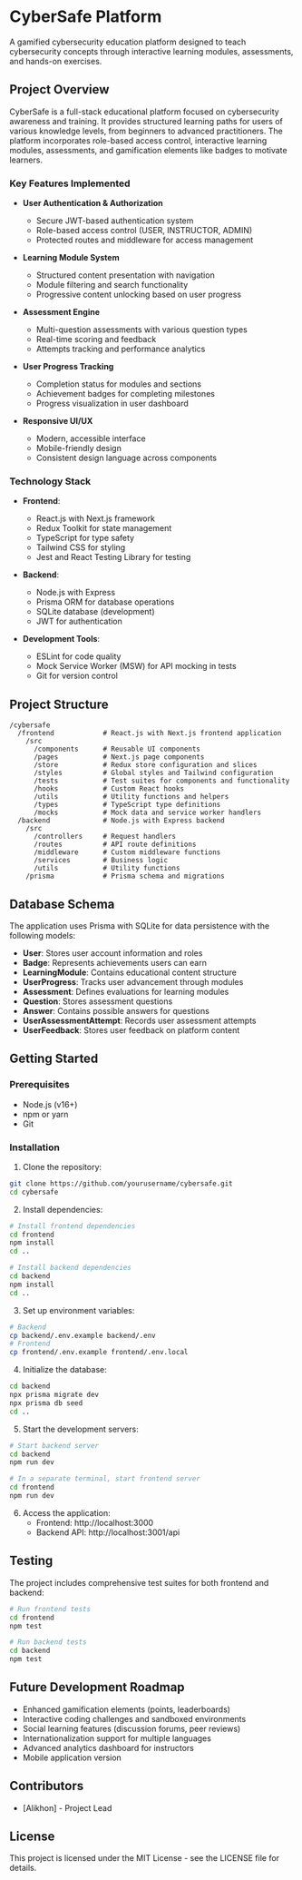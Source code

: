# CyberSafe Platform

A gamified cybersecurity education platform designed to teach cybersecurity concepts through interactive learning modules, assessments, and hands-on exercises.

## Project Overview

CyberSafe is a full-stack educational platform focused on cybersecurity awareness and training. It provides structured learning paths for users of various knowledge levels, from beginners to advanced practitioners. The platform incorporates role-based access control, interactive learning modules, assessments, and gamification elements like badges to motivate learners.

### Key Features Implemented

- **User Authentication & Authorization**
  - Secure JWT-based authentication system
  - Role-based access control (USER, INSTRUCTOR, ADMIN)
  - Protected routes and middleware for access management

- **Learning Module System**
  - Structured content presentation with navigation
  - Module filtering and search functionality
  - Progressive content unlocking based on user progress

- **Assessment Engine**
  - Multi-question assessments with various question types
  - Real-time scoring and feedback
  - Attempts tracking and performance analytics

- **User Progress Tracking**
  - Completion status for modules and sections
  - Achievement badges for completing milestones
  - Progress visualization in user dashboard

- **Responsive UI/UX**
  - Modern, accessible interface
  - Mobile-friendly design
  - Consistent design language across components

### Technology Stack

- **Frontend**:
  - React.js with Next.js framework
  - Redux Toolkit for state management
  - TypeScript for type safety
  - Tailwind CSS for styling
  - Jest and React Testing Library for testing

- **Backend**:
  - Node.js with Express
  - Prisma ORM for database operations
  - SQLite database (development)
  - JWT for authentication

- **Development Tools**:
  - ESLint for code quality
  - Mock Service Worker (MSW) for API mocking in tests
  - Git for version control

## Project Structure

```
/cybersafe
  /frontend            # React.js with Next.js frontend application
    /src
      /components      # Reusable UI components
      /pages           # Next.js page components
      /store           # Redux store configuration and slices
      /styles          # Global styles and Tailwind configuration
      /tests           # Test suites for components and functionality
      /hooks           # Custom React hooks
      /utils           # Utility functions and helpers
      /types           # TypeScript type definitions
      /mocks           # Mock data and service worker handlers
  /backend             # Node.js with Express backend
    /src
      /controllers     # Request handlers
      /routes          # API route definitions
      /middleware      # Custom middleware functions
      /services        # Business logic
      /utils           # Utility functions
    /prisma            # Prisma schema and migrations
```

## Database Schema

The application uses Prisma with SQLite for data persistence with the following models:

- **User**: Stores user account information and roles
- **Badge**: Represents achievements users can earn
- **LearningModule**: Contains educational content structure
- **UserProgress**: Tracks user advancement through modules
- **Assessment**: Defines evaluations for learning modules
- **Question**: Stores assessment questions
- **Answer**: Contains possible answers for questions
- **UserAssessmentAttempt**: Records user assessment attempts
- **UserFeedback**: Stores user feedback on platform content

## Getting Started

### Prerequisites

- Node.js (v16+)
- npm or yarn
- Git

### Installation

1. Clone the repository:

```bash
git clone https://github.com/yourusername/cybersafe.git
cd cybersafe
```

2. Install dependencies:

```bash
# Install frontend dependencies
cd frontend
npm install
cd ..

# Install backend dependencies
cd backend
npm install
cd ..
```

3. Set up environment variables:

```bash
# Backend
cp backend/.env.example backend/.env
# Frontend
cp frontend/.env.example frontend/.env.local
```

4. Initialize the database:

```bash
cd backend
npx prisma migrate dev
npx prisma db seed
cd ..
```

5. Start the development servers:

```bash
# Start backend server
cd backend
npm run dev

# In a separate terminal, start frontend server
cd frontend
npm run dev
```

6. Access the application:
   - Frontend: http://localhost:3000
   - Backend API: http://localhost:3001/api

## Testing

The project includes comprehensive test suites for both frontend and backend:

```bash
# Run frontend tests
cd frontend
npm test

# Run backend tests
cd backend
npm test
```

## Future Development Roadmap

- Enhanced gamification elements (points, leaderboards)
- Interactive coding challenges and sandboxed environments
- Social learning features (discussion forums, peer reviews)
- Internationalization support for multiple languages
- Advanced analytics dashboard for instructors
- Mobile application version

## Contributors

- [Alikhon] - Project Lead

## License

This project is licensed under the MIT License - see the LICENSE file for details.
